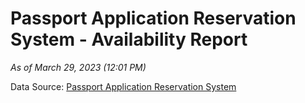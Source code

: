 # Passport Application Reservation System - Availability Report

*As of March 29, 2023 (12:01 PM)*

Data Source: [Passport Application Reservation System](https://eservices.immigration.gov.lk:8443/appointment/pages/reservationApplication.xhtml)